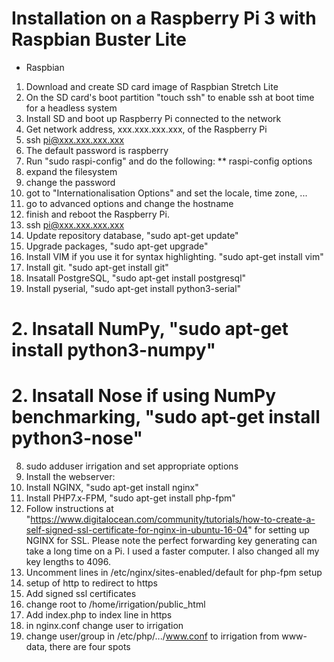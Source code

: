 # Installation on a Raspberry Pi 3 with Raspbian Buster Lite

 * Raspbian
 1. Download and create SD card image of Raspbian Stretch Lite
 2. On the SD card's boot partition "touch ssh" to enable ssh at boot time for a headless system
 2. Install SD and boot up Raspberry Pi connected to the network
 3. Get network address, xxx.xxx.xxx.xxx, of the Raspberry Pi
 4. ssh pi@xxx.xxx.xxx.xxx
 5. The default password is raspberry
 6. Run "sudo raspi-config" and do the following:
  ** raspi-config options
  1. expand the filesystem 
  2. change the password
  3. got to "Internationalisation Options" and set the locale, time zone, ...
  4. go to advanced options and change the hostname
  5. finish and reboot the Raspberry Pi.
 7. ssh pi@xxx.xxx.xxx.xxx
 8. Update repository database, "sudo apt-get update"
 9. Upgrade packages, "sudo apt-get upgrade"
 1. Install VIM if you use it for syntax highlighting. "sudo apt-get install vim"
 1. Install git. "sudo apt-get install git"
 2. Insatall PostgreSQL, "sudo apt-get install postgresql"
 3. Install pyserial, "sudo apt-get install python3-serial"
 # 2. Insatall NumPy, "sudo apt-get install python3-numpy"
 # 2. Insatall Nose if using NumPy benchmarking, "sudo apt-get install python3-nose"
 8. sudo adduser irrigation and set appropriate options
 9. Install the webserver:
   9. Install NGINX, "sudo apt-get install nginx"
   9. Install PHP7.x-FPM, "sudo apt-get install php-fpm"
   9. Follow instructions at "https://www.digitalocean.com/community/tutorials/how-to-create-a-self-signed-ssl-certificate-for-nginx-in-ubuntu-16-04" for setting up NGINX for SSL. Please note the perfect forwarding key generating can take a long time on a Pi. I used a faster computer. I also changed all my key lengths to 4096.
   9. Uncomment lines in /etc/nginx/sites-enabled/default for php-fpm setup
   9. setup of http to redirect to https
   9. Add signed ssl certificates
   10. change root to /home/irrigation/public_html
   9. Add index.php to index line in https
   9. in nginx.conf change user to irrigation
   9. change user/group in /etc/php/.../www.conf to irrigation from www-data, there are four spots

